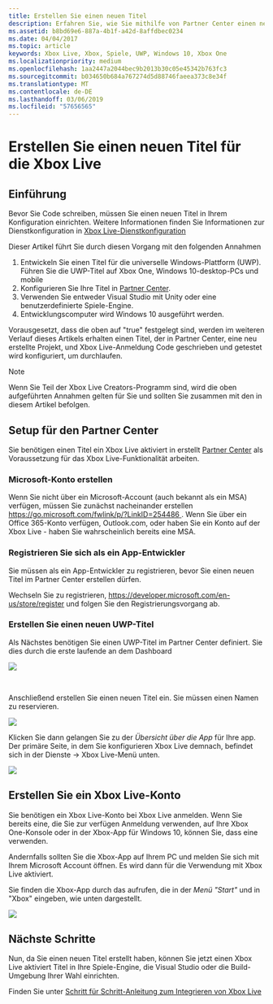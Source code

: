 ```yaml
---
title: Erstellen Sie einen neuen Titel
description: Erfahren Sie, wie Sie mithilfe von Partner Center einen neuen Titel für Xbox Live zu erstellen.
ms.assetid: b8bd69e6-887a-4b1f-a42d-8affdbec0234
ms.date: 04/04/2017
ms.topic: article
keywords: Xbox Live, Xbox, Spiele, UWP, Windows 10, Xbox One
ms.localizationpriority: medium
ms.openlocfilehash: 1aa2447a2044bec9b2013b30c05e45342b763fc3
ms.sourcegitcommit: b034650b684a767274d5d88746faeea373c8e34f
ms.translationtype: MT
ms.contentlocale: de-DE
ms.lasthandoff: 03/06/2019
ms.locfileid: "57656565"
---
```

# <a name="create-a-new-title-for-xbox-live"></a>Erstellen Sie einen neuen Titel für die Xbox Live

## <a name="introduction"></a>Einführung

Bevor Sie Code schreiben, müssen Sie einen neuen Titel in Ihrem Konfiguration einrichten.  Weitere Informationen finden Sie Informationen zur Dienstkonfiguration in [Xbox Live-Dienstkonfiguration](../xbox-live-service-configuration.md)

Dieser Artikel führt Sie durch diesen Vorgang mit den folgenden Annahmen

1. Entwickeln Sie einen Titel für die universelle Windows-Plattform (UWP).  Führen Sie die UWP-Titel auf Xbox One, Windows 10-desktop-PCs und mobile
2. Konfigurieren Sie Ihre Titel in [Partner Center](https://partner.microsoft.com/dashboard).
3. Verwenden Sie entweder Visual Studio mit Unity oder eine benutzerdefinierte Spiele-Engine.
4. Entwicklungscomputer wird Windows 10 ausgeführt werden.

Vorausgesetzt, dass die oben auf "true" festgelegt sind, werden im weiteren Verlauf dieses Artikels erhalten einen Titel, der in Partner Center, eine neu erstellte Projekt, und Xbox Live-Anmeldung Code geschrieben und getestet wird konfiguriert, um durchlaufen.

> [!NOTE]
> Wenn Sie Teil der Xbox Live Creators-Programm sind, wird die oben aufgeführten Annahmen gelten für Sie und sollten Sie zusammen mit den in diesem Artikel befolgen.

## <a name="partner-center-setup"></a>Setup für den Partner Center

Sie benötigen einen Titel ein Xbox Live aktiviert in erstellt [Partner Center](https://partner.microsoft.com/dashboard) als Voraussetzung für das Xbox Live-Funktionalität arbeiten.

### <a name="create-a-microsoft-account"></a>Microsoft-Konto erstellen
Wenn Sie nicht über ein Microsoft-Account (auch bekannt als ein MSA) verfügen, müssen Sie zunächst nacheinander erstellen [ https://go.microsoft.com/fwlink/p/?LinkID=254486 ](https://go.microsoft.com/fwlink/p/?LinkID=254486).  Wenn Sie über ein Office 365-Konto verfügen, Outlook.com, oder haben Sie ein Konto auf der Xbox Live - haben Sie wahrscheinlich bereits eine MSA.

### <a name="register-as-an-app-developer"></a>Registrieren Sie sich als ein App-Entwickler
Sie müssen als ein App-Entwickler zu registrieren, bevor Sie einen neuen Titel im Partner Center erstellen dürfen.

Wechseln Sie zu registrieren, https://developer.microsoft.com/en-us/store/register und folgen Sie den Registrierungsvorgang ab.

### <a name="create-a-new-uwp-title"></a>Erstellen Sie einen neuen UWP-Titel
Als Nächstes benötigen Sie einen UWP-Titel im Partner Center definiert.  Sie dies durch die erste laufende an dem Dashboard

![](../images/getting_started/first_xbltitle_dashboard.png)

<p>
</p>
<br>
<p>
</p>

Anschließend erstellen Sie einen neuen Titel ein.  Sie müssen einen Namen zu reservieren.

![](../images/getting_started/first_xbltitle_newapp.png)

Klicken Sie dann gelangen Sie zu der *Übersicht über die App* für Ihre app.  Der primäre Seite, in dem Sie konfigurieren Xbox Live demnach, befindet sich in der Dienste -> Xbox Live-Menü unten.

![](../images/getting_started/first_xbltitle_leftnav.png)

<div id="createxblaccount"></div>

## <a name="create-an-xbox-live-account"></a>Erstellen Sie ein Xbox Live-Konto
Sie benötigen ein Xbox Live-Konto bei Xbox Live anmelden.  Wenn Sie bereits eine, die Sie zur verfügen Anmeldung verwenden, auf Ihre Xbox One-Konsole oder in der Xbox-App für Windows 10, können Sie, dass eine verwenden.

Andernfalls sollten Sie die Xbox-App auf Ihrem PC und melden Sie sich mit Ihrem Microsoft Account öffnen.  Es wird dann für die Verwendung mit Xbox Live aktiviert.

Sie finden die Xbox-App durch das aufrufen, die in der *Menü "Start"* und in "Xbox" eingeben, wie unten dargestellt.

![](../images/getting_started/first_xbltitle_xboxapp.png)

## <a name="next-steps"></a>Nächste Schritte
Nun, da Sie einen neuen Titel erstellt haben, können Sie jetzt einen Xbox Live aktiviert Titel in Ihre Spiele-Engine, die Visual Studio oder die Build-Umgebung Ihrer Wahl einrichten.

Finden Sie unter [Schritt für Schritt-Anleitung zum Integrieren von Xbox Live](partners-step-by-step-guide.md)
